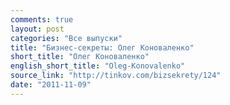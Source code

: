 ```yaml
---
comments: true
layout: post
categories: "Все выпуски"
title: "Бизнес-секреты: Олег Коноваленко"
short_title: "Олег Коноваленко"
english_short_title: "Oleg-Konovalenko"
source_link: "http://tinkov.com/bizsekrety/124"
date: "2011-11-09"
---
```

